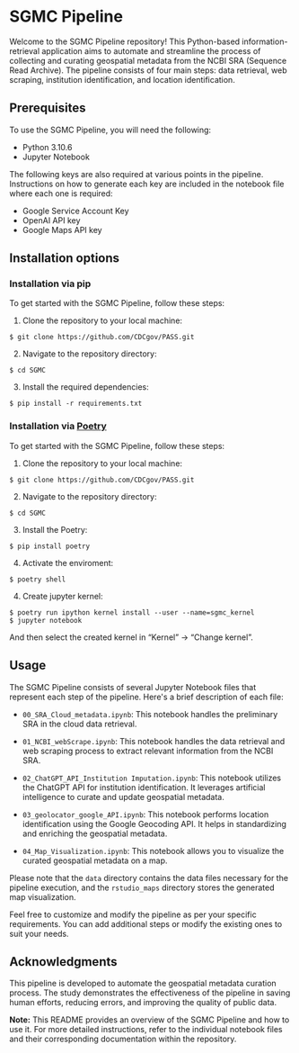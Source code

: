 # SGMC Pipeline

Welcome to the SGMC Pipeline repository! This Python-based information-retrieval application aims to automate and streamline the process of collecting and curating geospatial metadata from the NCBI SRA (Sequence Read Archive). The pipeline consists of four main steps: data retrieval, web scraping, institution identification, and location identification.

## Prerequisites

To use the SGMC Pipeline, you will need the following:

- Python 3.10.6
- Jupyter Notebook

The following keys are also required at various points in the pipeline.  Instructions on how to generate each key are included in the notebook file where each one is required:

- Google Service Account Key 
- OpenAI API key 
- Google Maps API key 

## Installation options

### **Installation via pip**

To get started with the SGMC Pipeline, follow these steps:

1. Clone the repository to your local machine:

```shell
$ git clone https://github.com/CDCgov/PASS.git
```

2. Navigate to the repository directory:

```shell
$ cd SGMC
```

3. Install the required dependencies:

```shell
$ pip install -r requirements.txt
```
### **Installation via [Poetry](https://python-poetry.org/docs/basic-usage/)**

To get started with the SGMC Pipeline, follow these steps:

1. Clone the repository to your local machine:

```shell
$ git clone https://github.com/CDCgov/PASS.git
```

2. Navigate to the repository directory:

```shell
$ cd SGMC
```

3. Install the Poetry:

```shell
$ pip install poetry
```
4. Activate the enviroment:

```shell
$ poetry shell
```

4. Create jupyter kernel:

```shell
$ poetry run ipython kernel install --user --name=sgmc_kernel
$ jupyter notebook
```
And then select the created kernel in “Kernel” -> “Change kernel”.

## Usage

The SGMC Pipeline consists of several Jupyter Notebook files that represent each step of the pipeline. Here's a brief description of each file:

- `00_SRA_Cloud_metadata.ipynb`: This notebook handles the preliminary SRA in the cloud data retrieval.

- `01_NCBI_webScrape.ipynb`: This notebook handles the data retrieval and web scraping process to extract relevant information from the NCBI SRA.

- `02_ChatGPT_API_Institution Imputation.ipynb`: This notebook utilizes the ChatGPT API for institution identification. It leverages artificial intelligence to curate and update geospatial metadata.

- `03_geolocator_google_API.ipynb`: This notebook performs location identification using the Google Geocoding API. It helps in standardizing and enriching the geospatial metadata.

- `04_Map_Visualization.ipynb`: This notebook allows you to visualize the curated geospatial metadata on a map.

Please note that the `data` directory contains the data files necessary for the pipeline execution, and the `rstudio_maps` directory stores the generated map visualization.

Feel free to customize and modify the pipeline as per your specific requirements. You can add additional steps or modify the existing ones to suit your needs.

## Acknowledgments

This pipeline is developed to automate the geospatial metadata curation process. The study demonstrates the effectiveness of the pipeline in saving human efforts, reducing errors, and improving the quality of public data.

**Note:** This README provides an overview of the SGMC Pipeline and how to use it. For more detailed instructions, refer to the individual notebook files and their corresponding documentation within the repository.
